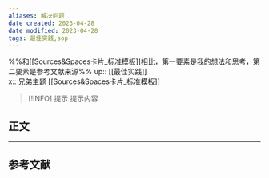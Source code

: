 ```yaml
---
aliases: 解决问题
date created: 2023-04-28
date modified: 2023-04-28
tags: 最佳实践,sop
---
```

%%和[[Sources&Spaces卡片_标准模板]]相比，第一要素是我的想法和思考，第二要素是参考文献来源%%
up:: [[最佳实践]]  
x:: 兄弟主题 [[Sources&Spaces卡片_标准模板]] 

> [!INFO] 提示
>  提示内容

## 正文

---

## 参考文献

